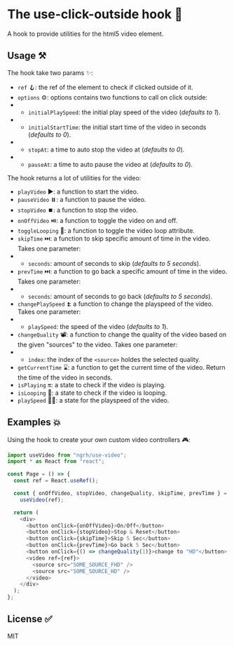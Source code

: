 # The use-click-outside hook 🚀

A hook to provide utilities for the html5 video element.

## Usage ⚒️

The hook take two params ✨:

- `ref` 🪝: the ref of the element to check if clicked outside of it.
- `options` ⚙️: options contains two functions to call on click outside:
- - `initialPlaySpeed`: the initial play speed of the video (_defaults to 1_).
- - `initialStartTime`: the initial start time of the video in seconds (_defaults to 0_).
- - `stopAt`: a time to auto stop the video at (_defaults to 0_).
- - `pauseAt`: a time to auto pause the video at (_defaults to 0_).

The hook returns a lot of utilities for the video:

- `playVideo` ▶️: a function to start the video.
- `pauseVideo` ⏸️: a function to pause the video.
- `stopVideo` ⏹️: a function to stop the video.
- `onOffVideo` ⏯️: a function to toggle the video on and off.
- `toggleLooping` 🔁: a function to toggle the video loop attribute.
- `skipTime` ⏭️: a function to skip specific amount of time in the video. Takes one parameter:
- - `seconds`: amount of seconds to skip (_defaults to 5 seconds_).
- `prevTime` ⏭️: a function to go back a specific amount of time in the video. Takes one parameter:
- - `seconds`: amount of seconds to go back (_defaults to 5 seconds_).
- `changePlaySpeed` ⏫: a function to change the playspeed of the video. Takes one parameter:
- - `playSpeed`: the speed of the video (_defaults to 1_).
- `changeQuality` 📽️: a function to change the quality of the video based on the given "sources" to the video. Takes one parameter:
- - `index`: the index of the `<source>` holdes the selected quality.
- `getCurrentTime` ⌛: a function to get the current time of the video. Return the time of the video in seconds.
- `isPlaying` 🔛: a state to check if the video is playing.
- `isLooping` 🔁: a state to check if the video is looping.
- `playSpeed` 🏃‍♂️: a state for the playspeed of the video.

## Examples 💥

Using the hook to create your own custom video controllers 🎮:

```js
import useVideo from "ngrh/use-video";
import * as React from "react";

const Page = () => {
  const ref = React.useRef();

  const { onOffVideo, stopVideo, changeQuality, skipTime, prevTime } =
    useVideo(ref);

  return (
    <div>
      <button onClick={onOffVideo}>On/Off</button>
      <button onClick={stopVideo}>Stop & Reset</button>
      <button onClick={skipTime}>Skip 5 Sec</button>
      <button onClick={prevTime}>Go back 5 Sec</button>
      <button onClick={() => changeQuality(1)}>change to "HD"</button>
      <video ref={ref}>
        <source src="SOME_SOURCE_FHD" />
        <source src="SOME_SOURCE_HD" />
      </video>
    </div>
  );
};
```

## License ✅

MIT
